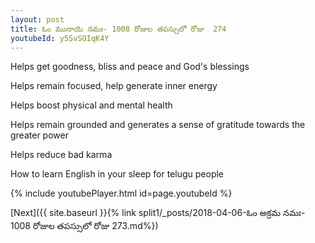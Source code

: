 ```yaml
---
layout: post
title: ఓం మునాయె నమః- 1008 రోజుల తపస్సులో రోజు  274
youtubeId: y5SvSOIqK4Y
---
```

 
 
Helps get goodness, bliss and peace and God's blessings
 
Helps remain focused, help generate inner energy 
 
Helps boost physical and mental health 
 
Helps remain grounded and generates a sense of gratitude towards the greater power 
 
Helps reduce bad karma
 
How to learn English in your sleep for telugu people
 
 
 
 


{% include youtubePlayer.html id=page.youtubeId %}
 
[Next]({{ site.baseurl }}{% link split1/_posts/2018-04-06-ఓం అక్రమ నమః- 1008 రోజుల తపస్సులో రోజు  273.md%})
 
